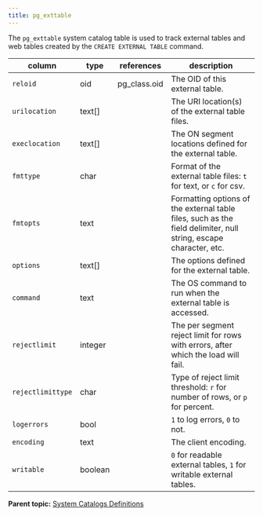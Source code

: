```yaml
---
title: pg_exttable 
---
```


The `pg_exttable` system catalog table is used to track external tables and web tables created by the `CREATE EXTERNAL TABLE` command.

|column|type|references|description|
|------|----|----------|-----------|
|`reloid`|oid|pg\_class.oid|The OID of this external table.|
|`urilocation`|text\[\]| |The URI location\(s\) of the external table files.|
|`execlocation`|text\[\]| |The ON segment locations defined for the external table.|
|`fmttype`|char| |Format of the external table files: `t` for text, or `c` for csv.|
|`fmtopts`|text| |Formatting options of the external table files, such as the field delimiter, null string, escape character, etc.|
|`options`|text\[\]| |The options defined for the external table.|
|`command`|text| |The OS command to run when the external table is accessed.|
|`rejectlimit`|integer| |The per segment reject limit for rows with errors, after which the load will fail.|
|`rejectlimittype`|char| |Type of reject limit threshold: `r` for number of rows, or `p` for percent.|
|`logerrors`|bool| |`1` to log errors, `0` to not.|
|`encoding`|text| |The client encoding.|
|`writable`|boolean| |`0` for readable external tables, `1` for writable external tables.|

**Parent topic:** [System Catalogs Definitions](../system_catalogs/catalog_ref-html.html)

